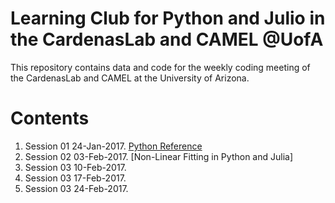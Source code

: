 # Learning Club for Python and Julio in the CardenasLab and CAMEL @UofA
This repository contains data and code for the weekly coding meeting of the CardenasLab and CAMEL at the University of Arizona.

# Contents
1. Session 01 24-Jan-2017. [Python Reference](https://github.com/JCardenasRdz/python-reference)
2. Session 02 03-Feb-2017. [Non-Linear Fitting in Python and Julia]
3. Session 03 10-Feb-2017.
4. Session 03 17-Feb-2017.
5. Session 03 24-Feb-2017.
